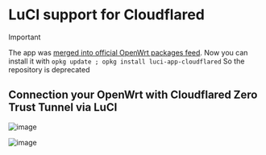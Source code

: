 # LuCI support for Cloudflared

> [!IMPORTANT]
> The app was [merged into official OpenWrt packages feed](https://github.com/openwrt/luci/tree/master/applications/luci-app-cloudflared).
> Now you can install it with `opkg update ; opkg install luci-app-cloudflared`
> So the repository is deprecated

## Connection your OpenWrt with Cloudflared Zero Trust Tunnel via LuCI

![image](https://github.com/animegasan/luci-app-cloudflared/assets/14136053/228b8017-ac13-47de-8ca8-e5a919c8d93e)

![image](https://github.com/animegasan/luci-app-cloudflared/assets/14136053/98daa68c-b1ac-4330-baa1-68dc176b0c9c)
